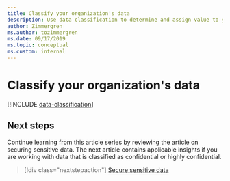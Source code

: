 ```yaml
---
title: Classify your organization's data
description: Use data classification to determine and assign value to your organization's data and provide a common starting point for governance.
author: Zimmergren
ms.author: tozimmergren
ms.date: 09/17/2019
ms.topic: conceptual
ms.custom: internal
---
```


# Classify your organization's data

[!INCLUDE [data-classification](../../../includes/data-classification.md)]

## Next steps

Continue learning from this article series by reviewing the article on securing sensitive data. The next article contains applicable insights if you are working with data that is classified as confidential or highly confidential.

> [!div class="nextstepaction"]
> [Secure sensitive data](/azure/architecture/data-guide/scenarios/securing-data-solutions?toc=/azure/cloud-adoption-framework/toc.json&bc=/azure/cloud-adoption-framework/_bread/toc.json)
